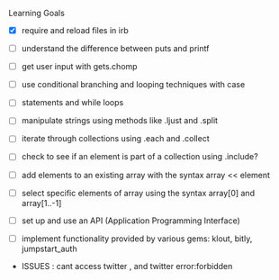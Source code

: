 Learning Goals
- [x] require and reload files in irb
- [ ] understand the difference between puts and printf
- [ ] get user input with gets.chomp
- [ ] use conditional branching and looping techniques with case
- [ ] statements and while loops
- [ ] manipulate strings using methods like .ljust and .split
- [ ] iterate through collections using .each and .collect
- [ ] check to see if an element is part of a collection using .include?
- [ ] add elements to an existing array with the syntax array << element
- [ ] select specific elements of array using the syntax array[0] and array[1..-1]
- [ ] set up and use an API (Application Programming Interface)
- [ ] implement functionality provided by various gems: klout, bitly, jumpstart_auth


- ISSUES : cant access twitter , and twitter error:forbidden
